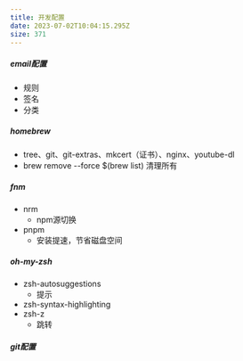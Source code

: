```yaml
---
title: 开发配置
date: 2023-07-02T10:04:15.295Z
size: 371
---
```

##### email配置

- 规则
- 签名
- 分类

##### homebrew

- tree、git、git-extras、mkcert（证书）、nginx、youtube-dl
- brew remove --force $(brew list) 清理所有

##### fnm

- nrm
  - npm源切换
- pnpm
  - 安装提速，节省磁盘空间

##### oh-my-zsh

- zsh-autosuggestions
  - 提示
- zsh-syntax-highlighting
- zsh-z
  - 跳转

##### git配置
